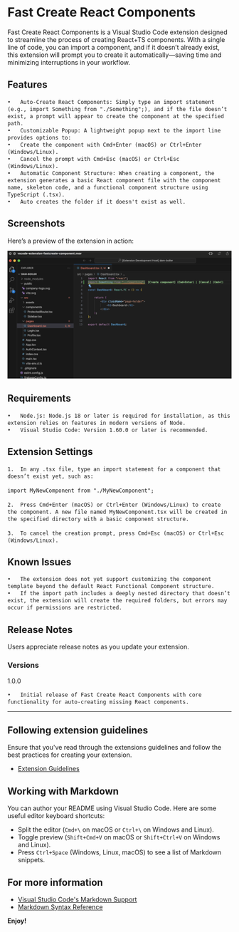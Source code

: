 # Fast Create React Components

Fast Create React Components is a Visual Studio Code extension designed to streamline the process of creating React+TS components. With a single line of code, you can import a component, and if it doesn’t already exist, this extension will prompt you to create it automatically—saving time and minimizing interruptions in your workflow.

## Features

	•	Auto-Create React Components: Simply type an import statement (e.g., import Something from "./Something";), and if the file doesn’t exist, a prompt will appear to create the component at the specified path.
	•	Customizable Popup: A lightweight popup next to the import line provides options to:
	•	Create the component with Cmd+Enter (macOS) or Ctrl+Enter (Windows/Linux).
	•	Cancel the prompt with Cmd+Esc (macOS) or Ctrl+Esc (Windows/Linux).
	•	Automatic Component Structure: When creating a component, the extension generates a basic React component file with the component name, skeleton code, and a functional component structure using TypeScript (.tsx).
    •	Auto creates the folder if it doesn't exist as well.

## Screenshots

Here’s a preview of the extension in action:

![Popup Example](https://raw.githubusercontent.com/dhotlo2/fast-create-react-components/master/images/screenshot.png)

## Requirements

	•	Node.js: Node.js 18 or later is required for installation, as this extension relies on features in modern versions of Node.
	•	Visual Studio Code: Version 1.60.0 or later is recommended.

## Extension Settings

	1.	In any .tsx file, type an import statement for a component that doesn’t exist yet, such as:

    import MyNewComponent from "./MyNewComponent";

    2.	Press Cmd+Enter (macOS) or Ctrl+Enter (Windows/Linux) to create the component. A new file named MyNewComponent.tsx will be created in the specified directory with a basic component structure.
    
	3.	To cancel the creation prompt, press Cmd+Esc (macOS) or Ctrl+Esc (Windows/Linux).

## Known Issues

	•	The extension does not yet support customizing the component template beyond the default React Functional Component structure.
	•	If the import path includes a deeply nested directory that doesn’t exist, the extension will create the required folders, but errors may occur if permissions are restricted.

## Release Notes

Users appreciate release notes as you update your extension.

### Versions

1.0.0

	•	Initial release of Fast Create React Components with core functionality for auto-creating missing React components.

---

## Following extension guidelines

Ensure that you've read through the extensions guidelines and follow the best practices for creating your extension.

* [Extension Guidelines](https://code.visualstudio.com/api/references/extension-guidelines)

## Working with Markdown

You can author your README using Visual Studio Code. Here are some useful editor keyboard shortcuts:

* Split the editor (`Cmd+\` on macOS or `Ctrl+\` on Windows and Linux).
* Toggle preview (`Shift+Cmd+V` on macOS or `Shift+Ctrl+V` on Windows and Linux).
* Press `Ctrl+Space` (Windows, Linux, macOS) to see a list of Markdown snippets.

## For more information

* [Visual Studio Code's Markdown Support](http://code.visualstudio.com/docs/languages/markdown)
* [Markdown Syntax Reference](https://help.github.com/articles/markdown-basics/)

**Enjoy!**
